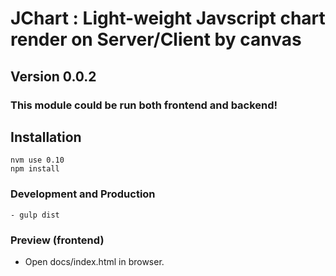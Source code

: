 # JChart : Light-weight Javscript chart render on Server/Client by canvas

## Version 0.0.2

### This module could be run both frontend and backend!

## Installation
```
nvm use 0.10
npm install
```

### Development and Production
```
- gulp dist
```

### Preview (frontend)
- Open docs/index.html in browser.
